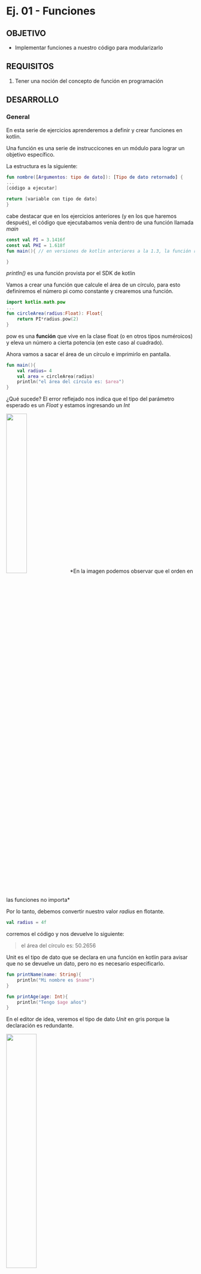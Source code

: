 # Ej. 01 - Funciones

## OBJETIVO

- Implementar funciones a nuestro código para modularizarlo

## REQUISITOS

1. Tener una noción del concepto de función en programación

## DESARROLLO

### General

En esta serie de ejercicios aprenderemos a definir y crear funciones en kotlin.

Una función es una serie de instruccicones en un módulo para lograr un objetivo específico.

La estructura es  la siguiente: 

```kotlin
fun nombre([Argumentos: tipo de dato]): [Tipo de dato retornado] {
...
[código a ejecutar]

return [variable con tipo de dato]
}
```

cabe destacar que en los ejercicios anteriores (y en los que haremos después), el código que ejecutabamos venía dentro de una función llamada *main*

```kotlin
const val PI = 3.1416f
const val PHI = 1.618f
fun main(){ // en versiones de kotlin anteriores a la 1.3, la función recibe el valor args: Array<String> como parámetro

}
```

*println()* es una función provista por el SDK de kotlin

Vamos a crear una función que calcule el área de un círculo, para esto definiremos el número pi como constante y crearemos una función.

```kotlin
import kotlin.math.pow
...
fun circleArea(radius:Float): Float{  
    return PI*radius.pow(2)
}
```
pow es una **función** que vive en la clase float (o en otros tipos numéroicos) y eleva un número a cierta potencia (en este caso al cuadrado).

Ahora vamos a sacar el área de un círculo e imprimirlo en pantalla.

```kotlin 
fun main(){
    val radius= 4
    val area = circleArea(radius)
    println("el área del círculo es: $area")	
}
```

¿Qué sucede? El error reflejado nos indica que el tipo del parámetro esperado es un *Float* y estamos ingresando un *Int*

<img src="imgs/01.png" width="33%"/>
*En la imagen podemos observar que el orden en las funciones no importa*

Por lo tanto, debemos convertir nuestro valor *radius* en flotante.

```kotlin
val radius = 4f
```

corremos el código y nos devuelve lo siguiente:

> el área del círculo es: 50.2656


Unit es el tipo de dato que se declara en una función en kotlin para avisar que no se devuelve un dato, pero no es necesario especificarlo.

```kotlin
fun printName(name: String){
    println("Mi nombre es $name")
}

fun printAge(age: Int){
    println("Tengo $age años")
}
```

En el editor de idea, veremos el tipo de dato *Unit* en gris porque la declaración es redundante.

<img src="imgs/02.png" width="40%"/>

implementamos en *main* las dos funciones creadas para imprimir en pantalla:

```kotlin
    printName("Daniel Coutiño")
    printAge(15)
```

**Nota:** a pesar de que la función *printAge* recibe la edad como entero, el *String template* hace la conversión del entero a String.

Ahora utilizaremos una función que no requiera ningún parámetro de entrada, regresaremos el valor de PI de la variable constante ya definida

```kotlin
fun getPi(): Float{
    return PI
}
```

y la implementamos en *main()*

```kotlin
println(getPi())
```

Finalmente vamos a declarar una función que no reciba ningún parámetro y que no devuelva ningún valor:

```kotlin
fun printPhi(){
    println("El número áureo vale $PHI")
}
```

y la implementamos en nuestra función *main()* :

```kotlin
printPhi()
```
El resultado debe ser: 

> El número áureo vale 1.618

</br>

### Local functions (Funciones locales)

Una función local es básicamente una función dentro de otra. Tiene las siguientes características

- Es una función únicamente al alcance de la función que la contiene

- se declara como una función normal

- Mantiene limpio el código al ayudar mejor a establecer las jerarquías y conexiones entre funciones.

- Agrega reusabilidad al código.


Sabiendo funciones locales se declaran de la misma forma que las normales,  vamos a crear una función login que valide usuario y contraseña. Dicha función se llamará validate y recibirá nuestro parámetro a evaluar (para este caso, si la variable no está vacía).

```kotlin
//Funciones locales
fun login(user: String, password: String) : Boolean {
    fun validate(input: String): Boolean{
        if (input.isEmpty()) {
            return false
        }
        return true
    }
    val userValidated = validate(user)
    val passValidated = validate(password)

    return userValidated && passValidated
}
```

En la función anterior, primero declaramos la función validate y después validamos usuario y contraseña. Devolvemos las banderas de modo
que las dos deben estar correctas para recibir un login exitoso.

Después, hay qué correr la función como sigue"

```kotlin
val userValidated = login("Juanito","Navaja") //utilizar la función login y guardar el resultado en una variable.
println("Usuario loggeado? $userValidated") // Imprimir si el usuario están ingicado.
```

</br>

### Default Arguments y Named Arguments

Los ejemplos anteriormente vistos pasan sus parámetros en orden, de la misma forma en la que se declaran en la creación de la función, de modo que si tuviéramos dos parámetros de distintos tipos e invirtiéramos el orden de estos al momento de llamar la función, nos daría un error porque los tipos de datos no coincidirían con los de la definición. De la misma forma, si el número de parámetros ingresados en la llamada de la función son distintos al de la declaración, marcará otro error. Crearemos una función para el área de un rectángulo:

```kotlin
fun rectangleArea(base:Double ,  height: Double ):Double{
    return base*height
}
```

llamamos la función sin pasar argumentos:

```kotlin
println("Area con valores por defecto: ${rectangleArea()}")
```

El resultado obtenido es:

> <p style="color=red">Error:(..,..) Kotlin: No value passed for parameter 'base'</p>

Como siempre debemos tener un valor para esos parámetros, existe una forma de establecer valores por defecto en caso de la ausencia de uno o más parámetros:

```kotlin
fun rectangleArea(base:Double = 20.0,  height: Double = 30.0):Double{
    return base*height
}
```

Determinamos entonces base con valor 20 y altura como 30 en caso de no pasarlos como parámetro. Hacemos dos pruebas; la primera sin argumentos, y la segunda solo con la base:

```kotlin
//correr area rectangulo con los valores por defecto
println("Area con valores por defecto: ${rectangleArea()}")

//Area de rectangulo con base seteada y altura por defecto
println("Area con altura por defecto: ${rectangleArea(10.0)}")
```

para el primer ejemplo, se ocupan los valores por defecto 20x30 = 600. Para el segundo, la base es 10 y la altura es por defecto, o sea 10x30 = 300.

Tenemos ahora un problema, si queremos poner únicamente la altura, no podemos hacerlo debido a que el orden de los argumentos nos obliga a poner primero la b ase para determinar la altura. Afortunadamente, los named arguments permiten pasar argumentos a funciones por medio de su nombre y prescindiendo del orden en que se declaran. Entonces, si queremos asignar únicamente altura, solo tenemos qué poner el nombre y su valor dentro de los paréntesis:

```kotlin
//Area de rectangulo con por defecto y altura seteada con named arguments
println("Area con base por defecto: ${rectangleArea(height = 10.0)}")
```
    
En este caso, la base vale 20 y la altura 10, por lo tanto 20x10 = 200.

Podemos determinar los dos parámetros con argumentos nombrados (named arguments) sin ningún problema y en el orden que sea:

```kotlin
//setear base y altura con named arguments
println("Area con datos determinados con named arguments: ${rectangleArea(height = 2.0,base=3.5)}")
```

En este caso, el valor arrojado es de 2x3.5 = 7. 

Puedes intentar cambiar el orden para verificar que esto no afecta al resultado de la función.



</br>

[Siguiente](../Reto-01)



